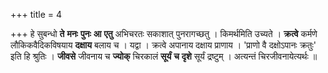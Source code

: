 +++
title = 4

+++
हे सुबन्धो **ते** **मनः** **पुनः** **आ** **एतु** अभिचरतः सकाशात् पुनरागच्छतु । किमर्थमिति उच्यते । **क्रत्वे** कर्मणे लौकिकवैदिकविषयाय **दक्षाय** बलाय च । यद्वा । क्रत्वे अपानाय दक्षाय प्राणाय । 'प्राणो वै दक्षोऽपानः क्रतुः' इति हि श्रुतिः । **जीवसे** जीवनाय च **ज्योक्** चिरकालं **सूर्यं** **च** **दृशे** सूर्यं द्रष्टुम् । अत्यन्तं चिरजीवनायेत्यर्थः ॥